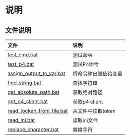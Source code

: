 # 说明

## 文件说明

| 文件                                                   | 说明                 |
| :----------------------------------------------------- | :------------------- |
| [test_cmd.bat](test_cmd.bat)                           | 测试命令             |
| [test_p4.bat](test_p4.bat)                             | 测试P4命令           |
| [assign_output_to_var.bat](assign_output_to_var.bat)   | 将命令输出赋值给变量 |
| [find_string.bat](find_string.bat)                     | 查找字符串           |
| [get_absolute_path.bat](get_absolute_path.bat)         | 获取绝对路径         |
| [get_p4_client.bat](get_p4_client.bat)                 | 获取p4 client        |
| [read_tocken_from_file.bat](read_tocken_from_file.bat) | 从文件中读取token    |
| [read_ini.bat](read_ini.bat.bat)                       | 读取ini文件          |
| [replace_character.bat](replace_character.bat)         | 替换字符             |
